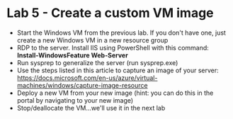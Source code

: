 # Lab 5 - Create a custom VM image

* Start the Windows VM from the previous lab. If you don't have one, just create a new Windows VM in a new resource group
* RDP to the server. Install IIS using PowerShell with this command: **Install-WindowsFeature Web-Server**
* Run sysprep to generalize the server (run sysprep.exe)
* Use the steps listed in this article to capture an image of your server: https://docs.microsoft.com/en-us/azure/virtual-machines/windows/capture-image-resource
* Deploy a new VM from your new image (hint: you can do this in the portal by navigating to your new image)
* Stop/deallocate the VM...we'll use it in the next lab
